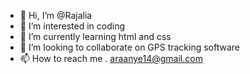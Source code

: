 - 👋 Hi, I’m @Rajalia
- 👀 I’m interested in coding 
- 🌱 I’m currently learning html and css
- 💞️ I’m looking to collaborate on GPS tracking software 
- 📫 How to reach me . araanye14@gmail.com 

<!---
Rajalia/Rajalia is a ✨ special ✨ repository because its `README.md` (this file) appears on your GitHub profile.
You can click the Preview link to take a look at your changes.
--->
